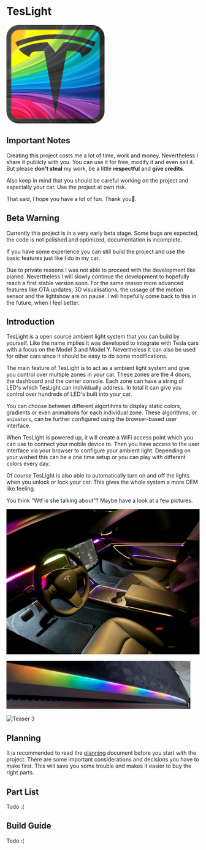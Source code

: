 # TesLight

![Logo](web-app/assets/img/icon.png)

## Important Notes

Creating this project costs me a lot of time, work and money.
Nevertheless I share it publicly with you.
You can use it for free, modify it and even sell it.
But please **don't steal** my work, be a little **respectful** and **give credits**.

Also keep in mind that you should be careful working on the project and especially your car.
Use the project at own risk.

That said, I hope you have a lot of fun.
Thank you💖.

## Beta Warning

Currently this project is in a very early beta stage.
Some bugs are expected, the code is not polished and optimized, documentation is incomplete.

If you have some experience you can still build the project and use the basic features just like I do in my car.

Due to private reasons I was not able to proceed with the development like planed.
Nevertheless I will slowly continue the development to hopefully reach a first stable version soon.
For the same reason more advanced features like OTA updates, 3D visualisations, the ussage of the motion sensor and the lightshow are on pause.
I will hopefully come back to this in the future, when I feel better.  

## Introduction

TesLight is a open source ambient light system that you can build by yourself.
Like the name implies it was developed to integrate with Tesla cars with a focus on the Model 3 and Model Y.
Nevertheless it can also be used for other cars since it should be easy to do some modifications.

The main feature of TesLight is to act as a ambient light system and give you control over multiple zones in your car.
These zones are the 4 doors, the dashboard and the center console.
Each zone can have a string of LED's which TesLight can individually address. 
In total it can give you control over hundreds of LED's built into your car.

You can choose between different algortihms to display static colors, gradients or even animations for each individual zone.
These algorithms, or `animators`, can be further configured using the browser-based user interface.

When TesLight is powered up, it will create a WiFi access point which you can use to connect your mobile device to.
Then you have access to the user interface via your browser to configure your ambient light.
Depending on your wished this can be a one time setup or you can play with different colors every day.

Of course TesLight is also able to automatically turn on and off the lights when you unlock or lock your car.
This gives the whole system a more OEM like feeling.

You think "Wtf is she talking about"?
Maybe have a look at a few pictures.

![Teaser 1](/documentation/media/teaser/teaser_1.jpeg)

![Teaser 2](/documentation/media/teaser/teaser_2.gif)

![Teaser 3](/documentation/media/teaser/teaser_3.gif)

## Planning

It is recommended to read the [planning](/documentation/planning.md) document before you start with the project.
There are some important considerations and decisions you have to make first.
This will save you some trouble and makes it easier to buy the right parts.

## Part List

Todo :(

## Build Guide

Todo :(
